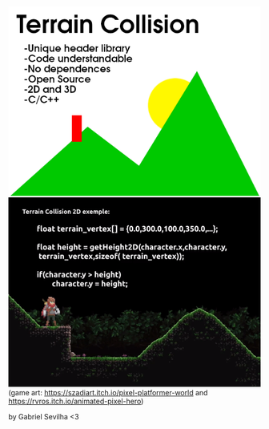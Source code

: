 ![alt text](/Template.png) </br>
![](/demos/terraindemo.gif) </br>
(game art: https://szadiart.itch.io/pixel-platformer-world and https://rvros.itch.io/animated-pixel-hero)</br>

by Gabriel Sevilha <3
